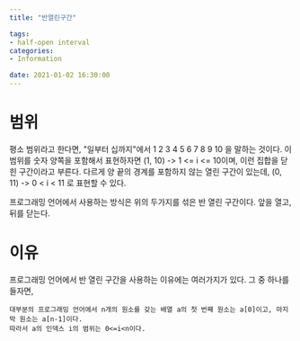 ```yaml
---
title: "반열린구간"

tags:
- half-open interval
categories: 
- Information

date: 2021-01-02 16:30:00
---
```


# 범위

평소 범위라고 한다면, "일부터 십까지"에서 1 2 3 4 5 6 7 8 9 10 을 말하는 것이다.
이 범위를 숫자 양쪽을 포함해서 표현하자면 (1, 10) -> 1 <= i <= 10이며, 이런 집합을 닫힌 구간이라고 부른다.
다르게 양 끝의 경계를 포함하지 않는 열린 구간이 있는데, (0, 11) -> 0 < i < 11 로 표현할 수 있다.

프로그래밍 언어에서 사용하는 방식은 위의 두가지를 섞은 반 열린 구간이다.
앞을 열고, 뒤를 닫는다.

# 이유

프로그래밍 언어에서 반 열린 구간을 사용하는 이유에는 여러가지가 있다.
그 중 하나를 들자면,
```
대부분의 프로그래밍 언어에서 n개의 원소를 갖는 배열 a의 첫 번째 원소는 a[0]이고, 마지막 원소는 a[n-1]이다.
따라서 a의 인덱스 i의 범위는 0<=i<n이다.
```